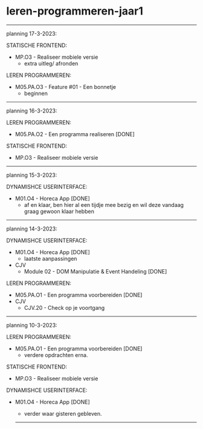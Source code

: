# leren-programmeren-jaar1

-----------------------------------------------------------------------------------------------------------------------------------------------

planning 17-3-2023:

STATISCHE FRONTEND:
- MP.O3 - Realiseer mobiele versie
  + extra uitleg/ afronden

LEREN PROGRAMMEREN:
- M05.PA.O3 - Feature #01 - Een bonnetje
  + beginnen 

-----------------------------------------------------------------------------------------------------------------------------------------------

planning 16-3-2023:

LEREN PROGRAMMEREN:
- M05.PA.O2 - Een programma realiseren [DONE]

STATISCHE FRONTEND:
- MP.O3 - Realiseer mobiele versie

-----------------------------------------------------------------------------------------------------------------------------------------------

planning 15-3-2023:

DYNAMISHCE USERINTERFACE:
- M01.O4 - Horeca App [DONE]
  + af en klaar, ben hier al een tijdje mee bezig en wil deze vandaag graag gewoon klaar hebben

-----------------------------------------------------------------------------------------------------------------------------------------------

planning 14-3-2023:

DYNAMISHCE USERINTERFACE:
- M01.O4 - Horeca App [DONE]
  + laatste aanpassingen 
- CJV 
  + Module 02 - DOM Manipulatie & Event Handeling [DONE]
  
LEREN PROGRAMMEREN:
- M05.PA.O1 - Een programma voorbereiden [DONE]
- CJV
  + CJV.20 - Check op je voortgang

-----------------------------------------------------------------------------------------------------------------------------------------------

planning 10-3-2023:

LEREN PROGRAMMEREN:
- M05.PA.O1 - Een programma voorbereiden [DONE]
  + verdere opdrachten erna.
  
STATISCHE FRONTEND:
- MP.O3 - Realiseer mobiele versie

DYNAMISHCE USERINTERFACE:
- M01.O4 - Horeca App [DONE]
  + verder waar gisteren gebleven.
  
  -----------------------------------------------------------------------------------------------------------------------------------------------
